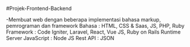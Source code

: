 #Projek-Frontend-Backend

-Membuat web dengan beberapa implementasi bahasa markup, pemrograman dan framework
Bahasa : HTML, CSS & Saas, JS, PHP, Ruby
Framework : Code Igniter, Laravel, React, Vue JS, Ruby on Rails
Runtime Server JavaScript : Node JS
Rest API : JSON
